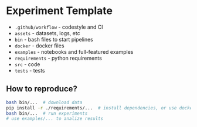 # Experiment Template

- `.github/workflow` - codestyle and CI
- `assets` - datasets, logs, etc
- `bin` - bash files to start pipelines
- `docker` - docker files
- `examples` - notebooks and full-featured examples
- `requirements` - python requirements
- `src` - code
- `tests` - tests

## How to reproduce?

```bash
bash bin/...  # download data
pip install -r ./requirements/...  # install dependencies, or use docker
bash bin/...  # run experiments
# use examples/... to analize results
```
